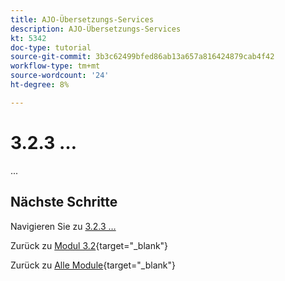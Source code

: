 ```yaml
---
title: AJO-Übersetzungs-Services
description: AJO-Übersetzungs-Services
kt: 5342
doc-type: tutorial
source-git-commit: 3b3c62499bfed86ab13a657a816424879cab4f42
workflow-type: tm+mt
source-wordcount: '24'
ht-degree: 8%

---
```


# 3.2.3 …

...

## Nächste Schritte

Navigieren Sie zu [3.2.3 …](./ex2.md)

Zurück zu [Modul 3.2](./ajotranslationsvcs.md){target="_blank"}

Zurück zu [Alle Module](./../../../overview.md){target="_blank"}
